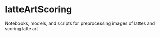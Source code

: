 # latteArtScoring
Notebooks, models, and scripts for preprocessing images of lattes and scoring latte art
